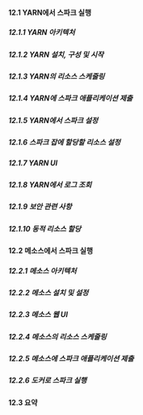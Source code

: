 #### 12.1 YARN에서 스파크 실행
##### 12.1.1 YARN 아키텍처
##### 12.1.2 YARN 설치, 구성 및 시작
##### 12.1.3 YARN의 리소스 스케줄링
##### 12.1.4 YARN에 스파크 애플리케이션 제출
##### 12.1.5 YARN에서 스파크 설정
##### 12.1.6 스파크 잡에 할당할 리소스 설정
##### 12.1.7 YARN  UI
##### 12.1.8 YARN에서 로그 조회
##### 12.1.9 보안 관련 사항
##### 12.1.10 동적 리소스 할당

#### 12.2 메소스에서 스파크 실행
##### 12.2.1 메소스 아키텍처
##### 12.2.2 메소스 설치 및 설정
##### 12.2.3 메소스 웹 UI
##### 12.2.4 메소스의 리소스 스케줄링
##### 12.2.5 메소스에 스파크 애플리케이션 제출
##### 12.2.6 도커로 스파크 실행

#### 12.3 요약